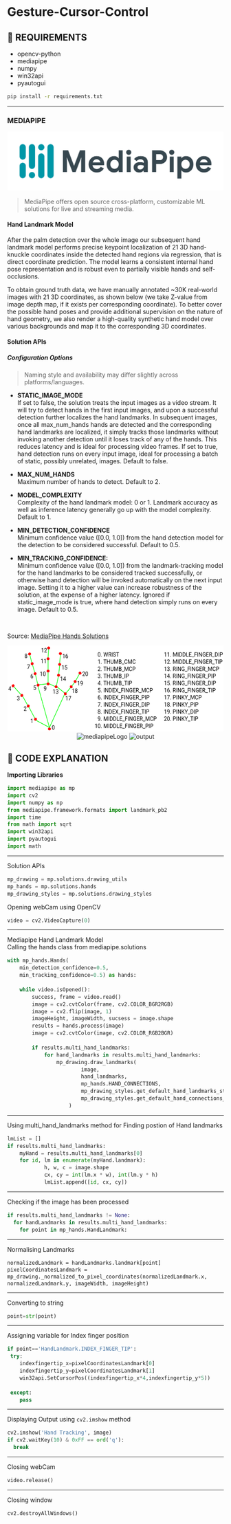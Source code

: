 # Gesture-Cursor-Control

## 💾 REQUIREMENTS
+ opencv-python
+ mediapipe
+ numpy
+ win32api
+ pyautogui

```bash
pip install -r requirements.txt
```
***
### MEDIAPIPE
<div align="center">
  <img alt="mediapipeLogo" src="images/mediapipe.png" />
</div>

> MediaPipe offers open source cross-platform, customizable ML solutions for live and streaming media.

#### Hand Landmark Model
After the palm detection over the whole image our subsequent hand landmark model performs precise keypoint localization of 21 3D hand-knuckle coordinates inside the detected hand regions via regression, that is direct coordinate prediction. The model learns a consistent internal hand pose representation and is robust even to partially visible hands and self-occlusions.

To obtain ground truth data, we have manually annotated ~30K real-world images with 21 3D coordinates, as shown below (we take Z-value from image depth map, if it exists per corresponding coordinate). To better cover the possible hand poses and provide additional supervision on the nature of hand geometry, we also render a high-quality synthetic hand model over various backgrounds and map it to the corresponding 3D coordinates.<br>

#### Solution APIs
##### Configuration Options
> Naming style and availability may differ slightly across platforms/languages.

+ <b>STATIC_IMAGE_MODE</b><br>
If set to false, the solution treats the input images as a video stream. It will try to detect hands in the first input images, and upon a successful detection further localizes the hand landmarks. In subsequent images, once all max_num_hands hands are detected and the corresponding hand landmarks are localized, it simply tracks those landmarks without invoking another detection until it loses track of any of the hands. This reduces latency and is ideal for processing video frames. If set to true, hand detection runs on every input image, ideal for processing a batch of static, possibly unrelated, images. Default to false.

+ <b>MAX_NUM_HANDS</b><br>
Maximum number of hands to detect. Default to 2.

+ <b>MODEL_COMPLEXITY</b><br>
Complexity of the hand landmark model: 0 or 1. Landmark accuracy as well as inference latency generally go up with the model complexity. Default to 1.

+ <b>MIN_DETECTION_CONFIDENCE</b><br>
Minimum confidence value ([0.0, 1.0]) from the hand detection model for the detection to be considered successful. Default to 0.5.

+ <b>MIN_TRACKING_CONFIDENCE:</b><br>
Minimum confidence value ([0.0, 1.0]) from the landmark-tracking model for the hand landmarks to be considered tracked successfully, or otherwise hand detection will be invoked automatically on the next input image. Setting it to a higher value can increase robustness of the solution, at the expense of a higher latency. Ignored if static_image_mode is true, where hand detection simply runs on every image. Default to 0.5.

<br>

Source: [MediaPipe Hands Solutions](https://google.github.io/mediapipe/solutions/hands#python-solution-api)

<div align="center">
    <img alt="mediapipeLogo" src="images/hand_landmarks.png" height="200 x    " />
    <img alt="mediapipeLogo" src="hand_crops/htm.jpg" height="360 x" weight ="640 x" />
    <img alt="output" src="images/hand.gif" />
    
</div>


## 📝 CODE EXPLANATION
<b>Importing Libraries</b>
```py
import mediapipe as mp
import cv2
import numpy as np
from mediapipe.framework.formats import landmark_pb2
import time
from math import sqrt
import win32api
import pyautogui
import math
```
***
Solution APIs 
```py
mp_drawing = mp.solutions.drawing_utils
mp_hands = mp.solutions.hands
mp_drawing_styles = mp.solutions.drawing_styles
```

Opening webCam using OpenCV
```py
video = cv2.VideoCapture(0)

```
***
Mediapipe Hand Landmark Model <br/>
Calling the hands class from mediapipe.solutions 
```py
with mp_hands.Hands(
    min_detection_confidence=0.5, 
    min_tracking_confidence=0.5) as hands:
     
    while video.isOpened():
        success, frame = video.read()
        image = cv2.cvtColor(frame, cv2.COLOR_BGR2RGB)
        image = cv2.flip(image, 1)
        imageHeight, imageWidth, sucsess = image.shape
        results = hands.process(image)
        image = cv2.cvtColor(image, cv2.COLOR_RGB2BGR)
        
        if results.multi_hand_landmarks:
            for hand_landmarks in results.multi_hand_landmarks:
                mp_drawing.draw_landmarks(
                        image,
                        hand_landmarks,
                        mp_hands.HAND_CONNECTIONS,
                        mp_drawing_styles.get_default_hand_landmarks_style(),
                        mp_drawing_styles.get_default_hand_connections_style()
                    )
```
***
Using multi_hand_landmarks method for Finding postion of Hand landmarks
```py
lmList = []
if results.multi_hand_landmarks:    
    myHand = results.multi_hand_landmarks[0]
    for id, lm in enumerate(myHand.landmark):
            h, w, c = image.shape
            cx, cy = int(lm.x * w), int(lm.y * h)
            lmList.append([id, cx, cy]) 

```
***
Checking if the image has been processed
```py
if results.multi_hand_landmarks != None:
  for handLandmarks in results.multi_hand_landmarks:
    for point in mp_hands.HandLandmark:
```

***
Normalising Landmarks
```
normalizedLandmark = handLandmarks.landmark[point]
pixelCoordinatesLandmark = mp_drawing._normalized_to_pixel_coordinates(normalizedLandmark.x, normalizedLandmark.y, imageWidth, imageHeight)
```

***
Converting to string
```py
point=str(point)
```
                
***
Assigning variable for Index finger position
```py
if point=='HandLandmark.INDEX_FINGER_TIP':
 try:
    indexfingertip_x=pixelCoordinatesLandmark[0]
    indexfingertip_y=pixelCoordinatesLandmark[1]
    win32api.SetCursorPos((indexfingertip_x*4,indexfingertip_y*5))

 except:
    pass
```

***
Displaying Output using `cv2.imshow` method
```py
cv2.imshow('Hand Tracking', image)
if cv2.waitKey(10) & 0xFF == ord('q'):
  break
```

***
Closing webCam
```py
video.release()
```

***
Closing window
```py
cv2.destroyAllWindows()
```

